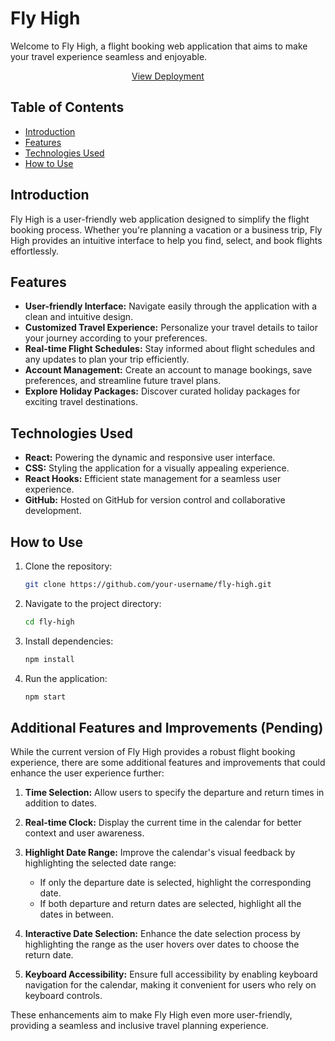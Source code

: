 # Fly High

Welcome to Fly High, a flight booking web application that aims to make your travel experience seamless and enjoyable.

<p align="center">  
<a href="https://fly-high-ak9.vercel.app/">View Deployment</a>
</p>


## Table of Contents

- [Introduction](#introduction)
- [Features](#features)
- [Technologies Used](#technologies-used)
- [How to Use](#how-to-use)

## Introduction

Fly High is a user-friendly web application designed to simplify the flight booking process. Whether you're planning a vacation or a business trip, Fly High provides an intuitive interface to help you find, select, and book flights effortlessly.

## Features

- **User-friendly Interface:** Navigate easily through the application with a clean and intuitive design.
- **Customized Travel Experience:** Personalize your travel details to tailor your journey according to your preferences.
- **Real-time Flight Schedules:** Stay informed about flight schedules and any updates to plan your trip efficiently.
- **Account Management:** Create an account to manage bookings, save preferences, and streamline future travel plans.
- **Explore Holiday Packages:** Discover curated holiday packages for exciting travel destinations.

## Technologies Used

- **React:** Powering the dynamic and responsive user interface.
- **CSS:** Styling the application for a visually appealing experience.
- **React Hooks:** Efficient state management for a seamless user experience.
- **GitHub:** Hosted on GitHub for version control and collaborative development.

## How to Use

1. Clone the repository:

   ```bash
   git clone https://github.com/your-username/fly-high.git

2. Navigate to the project directory:

   ```bash
   cd fly-high

3. Install dependencies:

   ```bash
   npm install

4. Run the application:

   ```bash
   npm start


## Additional Features and Improvements (Pending)

While the current version of Fly High provides a robust flight booking experience, there are some additional features and improvements that could enhance the user experience further:

1. **Time Selection:** Allow users to specify the departure and return times in addition to dates.

2. **Real-time Clock:** Display the current time in the calendar for better context and user awareness.

3. **Highlight Date Range:** Improve the calendar's visual feedback by highlighting the selected date range:
    - If only the departure date is selected, highlight the corresponding date.
    - If both departure and return dates are selected, highlight all the dates in between.

4. **Interactive Date Selection:** Enhance the date selection process by highlighting the range as the user hovers over dates to choose the return date.

5. **Keyboard Accessibility:** Ensure full accessibility by enabling keyboard navigation for the calendar, making it convenient for users who rely on keyboard controls.

These enhancements aim to make Fly High even more user-friendly, providing a seamless and inclusive travel planning experience.

